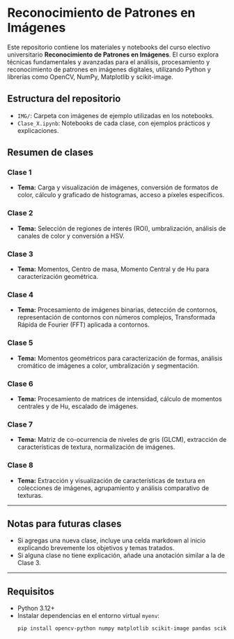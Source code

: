# Reconocimiento de Patrones en Imágenes

Este repositorio contiene los materiales y notebooks del curso electivo universitario **Reconocimiento de Patrones en Imágenes**. El curso explora técnicas fundamentales y avanzadas para el análisis, procesamiento y reconocimiento de patrones en imágenes digitales, utilizando Python y librerías como OpenCV, NumPy, Matplotlib y scikit-image.

## Estructura del repositorio

- `IMG/`: Carpeta con imágenes de ejemplo utilizadas en los notebooks.
- `Clase_X.ipynb`: Notebooks de cada clase, con ejemplos prácticos y explicaciones.

## Resumen de clases

### Clase 1
- **Tema:** Carga y visualización de imágenes, conversión de formatos de color, cálculo y graficado de histogramas, acceso a píxeles específicos.

### Clase 2
- **Tema:** Selección de regiones de interés (ROI), umbralización, análisis de canales de color y conversión a HSV.

### Clase 3
- **Tema:**  Momentos, Centro de masa, Momento Central y de Hu para caracterización geométrica.

### Clase 4
- **Tema:** Procesamiento de imágenes binarias, detección de contornos, representación de contornos con números complejos, Transformada Rápida de Fourier (FFT) aplicada a contornos.

### Clase 5
- **Tema:** Momentos geométricos para caracterización de formas, análisis cromático de imágenes a color, umbralización y segmentación.

### Clase 6
- **Tema:** Procesamiento de matrices de intensidad, cálculo de momentos centrales y de Hu, escalado de imágenes.

### Clase 7
- **Tema:** Matriz de co-ocurrencia de niveles de gris (GLCM), extracción de características de textura, normalización de imágenes.

### Clase 8
- **Tema:** Extracción y visualización de características de textura en colecciones de imágenes, agrupamiento y análisis comparativo de texturas.

---

## Notas para futuras clases

- Si agregas una nueva clase, incluye una celda markdown al inicio explicando brevemente los objetivos y temas tratados.
- Si alguna clase no tiene explicación, añade una anotación similar a la de Clase 3.

---

## Requisitos

- Python 3.12+
- Instalar dependencias en el entorno virtual `myenv`:
	```bash
	pip install opencv-python numpy matplotlib scikit-image pandas scikit-learn
	```

